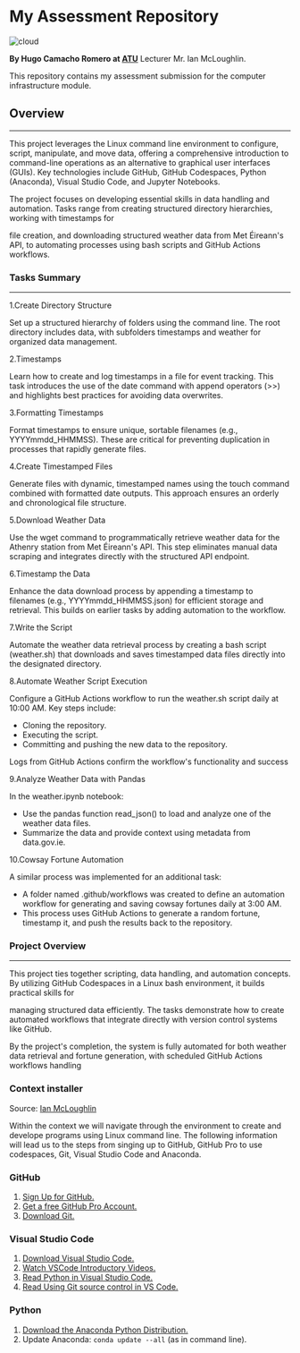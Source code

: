 # My Assessment Repository  

![cloud](img/cloud_infrastructure.jpg)

**By Hugo Camacho Romero at [ATU](https://www.atu.ie/)** Lecturer Mr. Ian McLoughlin.

This repository contains my assessment submission for the computer infrastructure module.

## Overview

***

This project leverages the Linux command line environment to configure, script, manipulate, and move data, offering a comprehensive introduction to command-line operations as an alternative to graphical user interfaces (GUIs). Key technologies include GitHub, GitHub Codespaces, Python (Anaconda), Visual Studio Code, and Jupyter Notebooks.

The project focuses on developing essential skills in data handling and automation. Tasks range from creating structured directory hierarchies, working with timestamps for

file creation, and downloading structured weather data from Met Éireann's API, to automating processes using bash scripts and GitHub Actions workflows.

### Tasks Summary

***
1.Create Directory Structure

Set up a structured hierarchy of folders using the command line. The root directory includes data, with subfolders timestamps and weather for organized data management.

2.Timestamps

Learn how to create and log timestamps in a file for event tracking. This task introduces the use of the date command with append operators (>>) and highlights best practices for avoiding data overwrites.

3.Formatting Timestamps

Format timestamps to ensure unique, sortable filenames (e.g., YYYYmmdd_HHMMSS). These are critical for preventing duplication in processes that rapidly generate files.

4.Create Timestamped Files

Generate files with dynamic, timestamped names using the touch command combined with formatted date outputs. This approach ensures an orderly and chronological file structure.

5.Download Weather Data

Use the wget command to programmatically retrieve weather data for the Athenry station from Met Éireann's API. This step eliminates manual data scraping and integrates directly with the structured API endpoint.

6.Timestamp the Data

Enhance the data download process by appending a timestamp to filenames (e.g., YYYYmmdd_HHMMSS.json) for efficient storage and retrieval. This builds on earlier tasks by adding automation to the workflow.

7.Write the Script

Automate the weather data retrieval process by creating a bash script (weather.sh) that downloads and saves timestamped data files directly into the designated directory.

8.Automate Weather Script Execution

Configure a GitHub Actions workflow to run the weather.sh script daily at 10:00 AM. Key steps include:

- Cloning the repository.
- Executing the script.
- Committing and pushing the new data to the repository.

Logs from GitHub Actions confirm the workflow's functionality and success

9.Analyze Weather Data with Pandas

In the weather.ipynb notebook:

- Use the pandas function read_json() to load and analyze one of the weather data files.
- Summarize the data and provide context using metadata from data.gov.ie.

10.Cowsay Fortune Automation

A similar process was implemented for an additional task:

- A folder named .github/workflows was created to define an automation workflow for generating and saving cowsay fortunes daily at 3:00 AM.
- This process uses GitHub Actions to generate a random fortune, timestamp it, and push the results back to the repository.

### Project Overview

***

This project ties together scripting, data handling, and automation concepts. By utilizing GitHub Codespaces in a Linux bash environment, it builds practical skills for

managing structured data efficiently. The tasks demonstrate how to create automated workflows that integrate directly with version control systems like GitHub.

By the project's completion, the system is fully automated for both weather data retrieval and fortune generation, with scheduled GitHub Actions workflows handling 

### Context installer

Source: [Ian McLoughlin](https://github.com/ianmcloughlin/2425_computer_infrastructure/tree/main)

Within the context we will navigate through the environment to create and develope programs using Linux command
line. The following information will lead us to the steps  from singing up to GitHub, GitHub Pro to use
codespaces, Git, Visual Studio Code and Anaconda.

### GitHub

1. [Sign Up for GitHub.](https://github.com/signup)
2. [Get a free GitHub Pro Account.](https://github.com/education/students)
3. [Download Git.](https://git-scm.com/downloads)

### Visual Studio Code

1. [Download Visual Studio Code.](https://code.visualstudio.com/Download)
2. [Watch VSCode Introductory Videos.](https://code.visualstudio.com/docs/getstarted/introvideos)
3. [Read Python in Visual Studio Code.](https://code.visualstudio.com/docs/languages/python)
4. [Read Using Git source control in VS Code.](https://code.visualstudio.com/docs/sourcecontrol/overview)

### Python

1. [Download the Anaconda Python Distribution.](https://www.anaconda.com/download/success)
2. Update Anaconda: `conda update --all` (as in command line).
